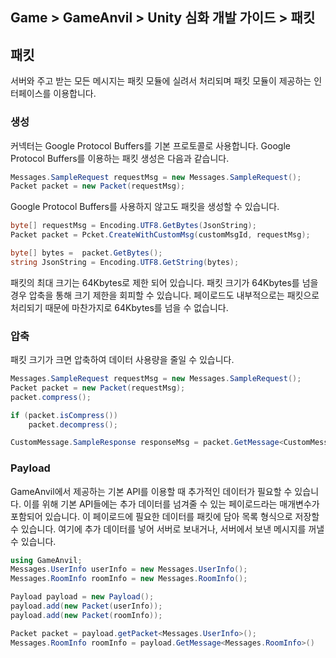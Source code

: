 ## Game > GameAnvil > Unity 심화 개발 가이드 > 패킷

## 패킷

서버와 주고 받는 모든 메시지는 패킷 모듈에 실려서 처리되며 패킷 모듈이 제공하는 인터페이스를 이용합니다.

### 생성

커넥터는 Google Protocol Buffers를 기본 프로토콜로 사용합니다. Google Protocol Buffers를 이용하는 패킷 생성은 다음과 같습니다.

```csharp
Messages.SampleRequest requestMsg = new Messages.SampleRequest();
Packet packet = new Packet(requestMsg);
```

Google Protocol Buffers를 사용하지 않고도 패킷을 생성할 수 있습니다.

```csharp
byte[] requestMsg = Encoding.UTF8.GetBytes(JsonString);
Packet packet = Pcket.CreateWithCustomMsg(customMsgId, requestMsg);

byte[] bytes =  packet.GetBytes();
string JsonString = Encoding.UTF8.GetString(bytes);
```

패킷의 최대 크기는 64Kbytes로 제한 되어 있습니다. 패킷 크기가 64Kbytes를 넘을 경우 압축을 통해 크기 제한을 회피할 수 있습니다.
페이로드도 내부적으로는 패킷으로 처리되기 때문에 마찬가지로 64Kbytes를 넘을 수 없습니다.

### 압축

패킷 크기가 크면 압축하여 데이터 사용량을 줄일 수 있습니다.  

```csharp
Messages.SampleRequest requestMsg = new Messages.SampleRequest();
Packet packet = new Packet(requestMsg);
packet.compress();

if (packet.isCompress())
    packet.decompress();

CustomMessage.SampleResponse responseMsg = packet.GetMessage<CustomMessage.SampleResponse>();
```

### Payload

GameAnvil에서 제공하는 기본 API를 이용할 때 추가적인 데이터가 필요할 수 있습니다. 이를 위해 기본 API들에는 추가 데이터를 넘겨줄 수 있는 페이로드라는 매개변수가 포함되어 있습니다. 이 페이로드에 필요한 데이터를 패킷에 담아 목록 형식으로 저장할 수 있습니다. 여기에 추가 데이터를 넣어 서버로 보내거나, 서버에서 보낸 메시지를 꺼낼 수 있습니다. 

```csharp
using GameAnvil;
Messages.UserInfo userInfo = new Messages.UserInfo();
Messages.RoomInfo roomInfo = new Messages.RoomInfo();

Payload payload = new Payload();
payload.add(new Packet(userInfo));
payload.add(new Packet(roomInfo));

Packet packet = payload.getPacket<Messages.UserInfo>();
Messages.RoomInfo roomInfo = payload.GetMessage<Messages.RoomInfo>()
```
